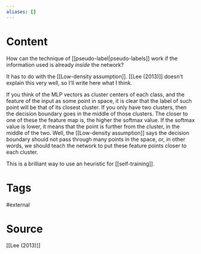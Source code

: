 ```yaml
---
aliases: []
---
```

# Content
How can the technique of [[pseudo-label|pseudo-labels]] work if the information used is already *inside* the network?

It has to do with the [[Low-density assumption]]. [[Lee (2013)]] doesn't explain this very well, so I'll write here what I think.

If you think of the MLP vectors as cluster centers of each class, and the feature of the input as some point in space, it is clear that the label of such point will be that of its closest cluster. If you only have two clusters, then the decision boundary goes in the middle of those clusters. The closer to one of these the feature map is, the higher the softmax value. If the softmax value is lower, it means that the point is further from the cluster, in the middle of the two. Well, the [[Low-density assumption]] says the decision boundary should not pass through many points in the space, or, in other words, we should teach the network to put these feature points closer to each cluster.

This is a brilliant way to use an heuristic for [[self-training]].

# Tags
#external 

# Source
[[Lee (2013)]]